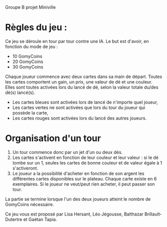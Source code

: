 Groupe B projet Miniville

# Règles du jeu :

Ce jeu se déroule en tour par tour contre une IA.
Le but est d'avoir, en fonction du mode de jeu :

  - 10 GomyCoins
  - 20 GomyCoins
  - 30 GomyCoins

Chaque joueur commence avec deux cartes dans sa main de départ.
Toutes les cartes comportent un gain, un prix, une valeur de dé et une couleur.
Elles sont toutes activées lors du lancé de dé, selon la valeur totale du/des dé(s) lancé(s).

  - Les cartes bleues sont activées lors de lancé de n'importe quel joueur,
  - Les cartes vertes ne sont activées que lors du tour du joueur qui possède la carte,
  - Les cartes rouges sont activées lors du lancé des autres joueurs.


# Organisation d'un tour

1) Un tour commence donc par un jet d'un ou deux dés.
2) Les cartes s'activent en fonction de leur couleur et leur valeur : si le dé tombe sur un 1, seules les cartes de bonne couleur et de valeur égale à 1 s'activeront.
3) Le joueur a la possibilité d'acheter en fonction de son argent les différentes cartes disponibles sur le plateau. Chaque carte existe en 6 exemplaires. Si le joueur ne veut/peut rien acheter, il peut passer son tour.

La partie se termine lorsque l'un des deux joueurs atteint le nombre de GomyCoins nécessaire.

Ce jeu vous est proposé par Lisa Hersant, Léo Jégousse, Balthazar Brillault-Dutertre et Gaétan Tapia.
